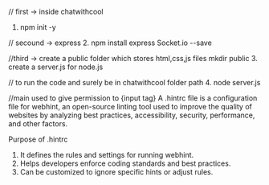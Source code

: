 // first -> inside chatwithcool
1. npm init -y

// secound -> express
2. npm install express Socket.io --save

//third -> create a public folder which stores html,css,js files
mkdir public
3. create a server.js for node.js

// to run the code and surely be in chatwithcool folder path
4. node server.js

//main used to give permission to {input tag}
A .hintrc file is a configuration file for webhint, an open-source linting tool used to improve the quality of websites by analyzing best practices, accessibility, security, performance, and other factors.

Purpose of .hintrc
1. It defines the rules and settings for running webhint.
2. Helps developers enforce coding standards and best practices.
3. Can be customized to ignore specific hints or adjust rules.
